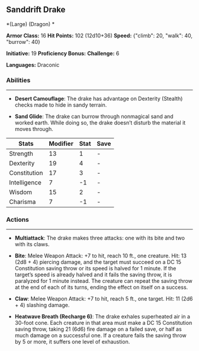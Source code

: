 ## Sanddrift Drake
*(Large) (Dragon) *

**Armor Class:** 16
**Hit Points:** 102 (12d10+36)
**Speed:** {"climb": 20, "walk": 40, "burrow": 40}

**Initiative:** 19
**Proficiency Bonus:**
**Challenge:** 6

**Languages:** Draconic

### Abilities
 --- 
- **Desert Camouflage**: The drake has advantage on Dexterity (Stealth) checks made to hide in sandy terrain.

- **Sand Glide**: The drake can burrow through nonmagical sand and worked earth. While doing so, the drake doesn’t disturb the material it moves through.



| Stats | Modifier | Stat | Save
| ---- | ---- | ---- | ---- |
| Strength | 13 | 1 | - |
| Dexterity | 19 | 4 | - |
| Constitution | 17 | 3 | - |
| Intelligence | 7 | -1 | - |
| Wisdom | 15 | 2 | - |
| Charisma | 7 | -1 | - |

### Actions
 --- 
- **Multiattack**: The drake makes three attacks: one with its bite and two with its claws.

- **Bite**: Melee Weapon Attack: +7 to hit, reach 10 ft., one creature. Hit: 13 (2d8 + 4) piercing damage, and the target must succeed on a DC 15 Constitution saving throw or its speed is halved for 1 minute. If the target’s speed is already halved and it fails the saving throw, it is paralyzed for 1 minute instead. The creature can repeat the saving throw at the end of each of its turns, ending the effect on itself on a success.

- **Claw**: Melee Weapon Attack: +7 to hit, reach 5 ft., one target. Hit: 11 (2d6 + 4) slashing damage.

- **Heatwave Breath (Recharge 6)**: The drake exhales superheated air in a 30-foot cone. Each creature in that area must make a DC 15 Constitution saving throw, taking 21 (6d6) fire damage on a failed save, or half as much damage on a successful one. If a creature fails the saving throw by 5 or more, it suffers one level of exhaustion.

